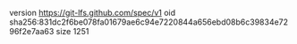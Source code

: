version https://git-lfs.github.com/spec/v1
oid sha256:831dc2f6be078fa01679ae6c94e7220844a656ebd08b6c39834e7296f2e7aa63
size 1251
